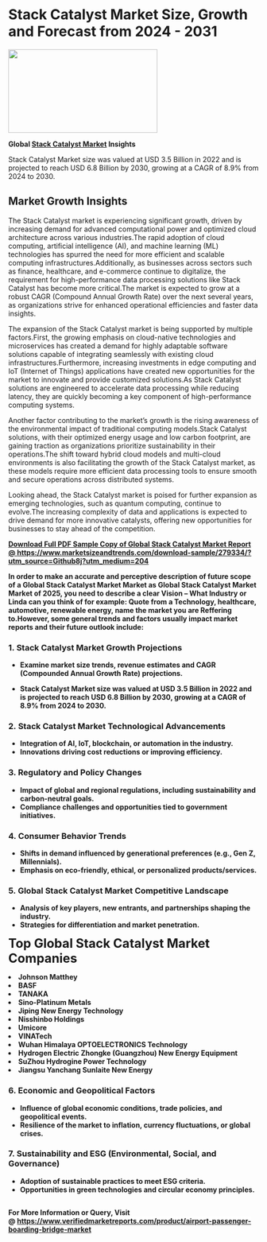 <H1>Stack Catalyst Market Size, Growth and Forecast from 2024 - 2031</H1><img class="aligncenter size-medium wp-image-584254" src="https://thirdeyenews.in/wp-content/uploads/2024/09/Global-Market-Research-300x168.jpeg" alt="" width="300" height="168" /><p><strong>Global&nbsp;<a href="https://www.marketsizeandtrends.com/download-sample/279334/?utm_source=Github8j?utm_medium=204">Stack Catalyst Market</a> Insights</strong></p><p>Stack Catalyst Market size was valued at USD 3.5 Billion in 2022 and is projected to reach USD 6.8 Billion by 2030, growing at a CAGR of 8.9% from 2024 to 2030.</p><p><h2>Market Growth Insights</h2> <p>The Stack Catalyst market is experiencing significant growth, driven by increasing demand for advanced computational power and optimized cloud architecture across various industries.The rapid adoption of cloud computing, artificial intelligence (AI), and machine learning (ML) technologies has spurred the need for more efficient and scalable computing infrastructures.Additionally, as businesses across sectors such as finance, healthcare, and e-commerce continue to digitalize, the requirement for high-performance data processing solutions like Stack Catalyst has become more critical.The market is expected to grow at a robust CAGR (Compound Annual Growth Rate) over the next several years, as organizations strive for enhanced operational efficiencies and faster data insights.</p> <p><strong><a href="#"></a></strong></p> <p>The expansion of the Stack Catalyst market is being supported by multiple factors.First, the growing emphasis on cloud-native technologies and microservices has created a demand for highly adaptable software solutions capable of integrating seamlessly with existing cloud infrastructures.Furthermore, increasing investments in edge computing and IoT (Internet of Things) applications have created new opportunities for the market to innovate and provide customized solutions.As Stack Catalyst solutions are engineered to accelerate data processing while reducing latency, they are quickly becoming a key component of high-performance computing systems.</p> <p>Another factor contributing to the market’s growth is the rising awareness of the environmental impact of traditional computing models.Stack Catalyst solutions, with their optimized energy usage and low carbon footprint, are gaining traction as organizations prioritize sustainability in their operations.The shift toward hybrid cloud models and multi-cloud environments is also facilitating the growth of the Stack Catalyst market, as these models require more efficient data processing tools to ensure smooth and secure operations across distributed systems.</p> <p>Looking ahead, the Stack Catalyst market is poised for further expansion as emerging technologies, such as quantum computing, continue to evolve.The increasing complexity of data and applications is expected to drive demand for more innovative catalysts, offering new opportunities for businesses to stay ahead of the competition.</p> <p><strong><a href="#"></p><p><span class=""><strong>Download Full PDF Sample Copy of Global Stack Catalyst Market Report</strong> @ <a href="https://www.marketsizeandtrends.com/download-sample/279334/?utm_source=Github8j?utm_medium=204" target="_blank">https://www.marketsizeandtrends.com/download-sample/279334/?utm_source=Github8j?utm_medium=204</a></span></p><p>In order to make an accurate and perceptive description of future scope of a Global&nbsp;Stack Catalyst Market Market as Global&nbsp;Stack Catalyst Market Market of 2025, you need to describe a clear Vision &ndash; What Industry or Linda can you think of for example: Quote from a Technology, healthcare, automotive, renewable energy, name the market you are Reffering to.However, some general trends and factors usually impact market reports and their future outlook include:</p><h3>1.&nbsp;<strong>Stack Catalyst Market Growth Projections</strong></h3><ul><li>Examine market size trends, revenue estimates and CAGR (Compounded Annual Growth Rate) projections.</li><li><p>Stack Catalyst Market size was valued at USD 3.5 Billion in 2022 and is projected to reach USD 6.8 Billion by 2030, growing at a CAGR of 8.9% from 2024 to 2030.</p></li></ul><h3>2.&nbsp;<strong>Stack Catalyst Market Technological Advancements</strong></h3><ul><li>Integration of AI, IoT, blockchain, or automation in the industry.</li><li>Innovations driving cost reductions or improving efficiency.</li></ul><h3>3.&nbsp;<strong>Regulatory and Policy Changes</strong></h3><ul><li>Impact of global and regional regulations, including sustainability and carbon-neutral goals.</li><li>Compliance challenges and opportunities tied to government initiatives.</li></ul><h3>4.&nbsp;<strong>Consumer Behavior Trends</strong></h3><ul><li>Shifts in demand influenced by generational preferences (e.g., Gen Z, Millennials).</li><li>Emphasis on eco-friendly, ethical, or personalized products/services.</li></ul><h3>5.&nbsp;<strong>Global Stack Catalyst Market Competitive Landscape</strong></h3><ul><li>Analysis of key players, new entrants, and partnerships shaping the industry.</li><li>Strategies for differentiation and market penetration.</li></ul><p data-pm-slice="1 1 []"><span style="color: inherit; font-family: inherit; font-size: 25px;">Top Global Stack Catalyst Market Companies</span></p><div class="" data-test-id=""><p><li>Johnson Matthey</li><li> BASF</li><li> TANAKA</li><li> Sino-Platinum Metals</li><li> Jiping New Energy Technology</li><li> Nisshinbo Holdings</li><li> Umicore</li><li> VINATech</li><li> Wuhan Himalaya OPTOELECTRONICS Technology</li><li> Hydrogen Electric Zhongke (Guangzhou) New Energy Equipment</li><li> SuZhou Hydrogine Power Technology</li><li> Jiangsu Yanchang Sunlaite New Energy</li></p></div><h3>6.&nbsp;<strong>Economic and Geopolitical Factors</strong></h3><ul><li>Influence of global economic conditions, trade policies, and geopolitical events.</li><li>Resilience of the market to inflation, currency fluctuations, or global crises.</li></ul><h3>7.&nbsp;<strong>Sustainability and ESG (Environmental, Social, and Governance)</strong></h3><ul><li>Adoption of sustainable practices to meet ESG criteria.</li><li>Opportunities in green technologies and circular economy principles.</li></ul><h2><strong style="font-size: 14px;">For More Information or Query, Visit @&nbsp;</strong><a style="background-color: #ffffff; font-size: 14px;" href="https://www.marketsizeandtrends.com/report/stack-catalyst-market/" target="_blank">https://www.verifiedmarketreports.com/product/airport-passenger-boarding-bridge-market</a></h2>